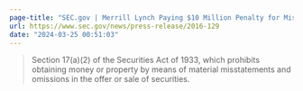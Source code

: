 ```yaml
---
page-title: "SEC.gov | Merrill Lynch Paying $10 Million Penalty for Misleading Investors in Structured Notes"
url: https://www.sec.gov/news/press-release/2016-129
date: "2024-03-25 00:51:03"
---
```


> Section 17(a)(2) of the Securities Act of 1933, which prohibits obtaining money or property by means of material misstatements and omissions in the offer or sale of securities.
